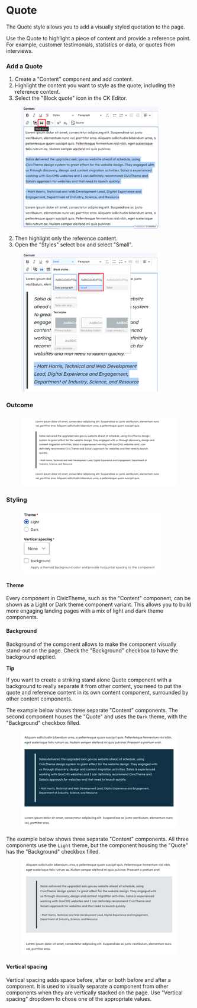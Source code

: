 # Quote

The Quote style allows you to add a visually styled quotation to the page.

Use the Quote to highlight a piece of content and provide a reference point. For example, customer testimonials, statistics or data, or quotes from interviews.

### Add a Quote

1. Create a "Content" component and add content.
2. Highlight the content you want to style as the quote, including the reference content.
3. Select the "Block quote" icon in the CK Editor.

<div align="left">

<figure><img src="../../.gitbook/assets/quote-1.png" alt="" width="375"><figcaption></figcaption></figure>

</div>

2. Then highlight only the reference content.
3. Open the "Styles" select box and select "Small".

<div align="left">

<figure><img src="../../.gitbook/assets/quote-small-style.png" alt="" width="375"><figcaption></figcaption></figure>

</div>

### Outcome

<figure><img src="../../.gitbook/assets/quote-FE-1.png" alt=""><figcaption></figcaption></figure>

### Styling

<div align="left">

<figure><img src="../../.gitbook/assets/styling.png" alt="" width="375"><figcaption></figcaption></figure>

</div>

#### Theme

Every component in CivicTheme, such as the "Content" component, can be shown as a Light or Dark theme component variant. This allows you to build more engaging landing pages with a mix of light and dark theme components.&#x20;

#### Background

Background of the component allows to make the component visually stand-out on the page. Check the "Background" checkbox to have the background applied.

**Tip**

If you want to create a striking stand alone Quote component with a background to really separate it from other content, you need to put the quote and reference content in its own content component, surrounded by other content components.&#x20;

The example below shows three separate "Content" components. The second component houses the "Quote" and uses the `Dark` theme, with the "Background" checkbox filled.

<figure><img src="../../.gitbook/assets/quote-dark-background.png" alt=""><figcaption></figcaption></figure>

The example below shows three separate "Content" components. All three components use the `Light` theme, but the component housing the "Quote" has the "Background" checkbox filled.

<figure><img src="../../.gitbook/assets/quote-light-background.png" alt=""><figcaption></figcaption></figure>

#### Vertical spacing

Vertical spacing adds space before, after or both before and after a component. It is used to visually separate a component from other components when they are vertically stacked on the page. Use "Vertical spacing" dropdown to chose one of the appropriate values.
